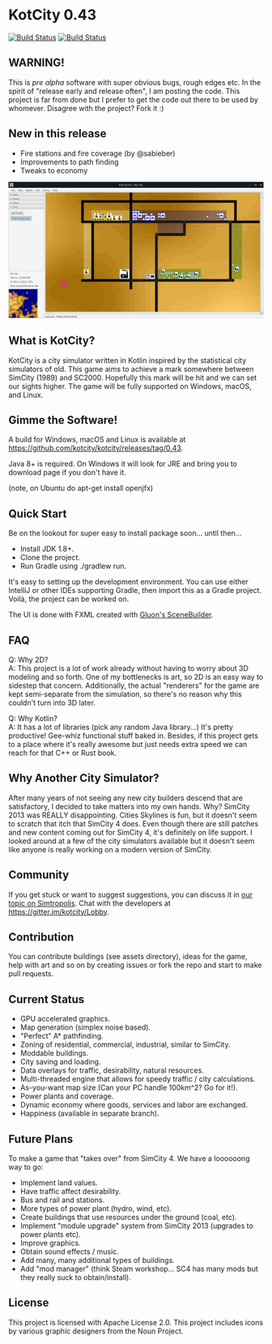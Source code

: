 # KotCity 0.43

[![Build Status](https://semaphoreci.com/api/v1/kotcity/kotcity/branches/master/badge.svg)](https://semaphoreci.com/kotcity/kotcity) [![Build Status](https://travis-ci.org/kotcity/kotcity.svg?branch=master)](https://travis-ci.org/kotcity/kotcity)

## WARNING!

This is _pre alpha_ software with super obvious bugs, rough edges etc. In the spirit of "release early and release often", I am posting the code. This project is far from done but I prefer to get the code out there to be used by whomever. Disagree with the project? Fork it :)

## New in this release

* Fire stations and fire coverage (by @sabieber)
* Improvements to path finding
* Tweaks to economy

![KotCity Screenshot](screenshot.jpg?raw=true "Screenshot of the game's UI and an example city")

## What is KotCity?

KotCity is a city simulator written in Kotlin inspired by the statistical city simulators of old. This game aims to achieve a mark somewhere between SimCity (1989) and SC2000. Hopefully this mark will be hit and we can set our sights higher. The game will be fully supported on Windows, macOS, and Linux.

## Gimme the Software!

A build for Windows, macOS and Linux is available at https://github.com/kotcity/kotcity/releases/tag/0.43.

Java 8+ is required. On Windows it will look for JRE and bring you to download page if you don't have it.

(note, on Ubuntu do apt-get install openjfx)

## Quick Start

Be on the lookout for super easy to install package soon... until then...
* Install JDK 1.8+.
* Clone the project.
* Run Gradle using ./gradlew run.

It's easy to setting up the development environment. You can use either IntelliJ or other IDEs supporting Gradle, then import this as a Gradle project. Voilà, the project can be worked on.

The UI is done with FXML created with [Gluon's SceneBuilder](http://gluonhq.com/products/scene-builder/ "Gluon's SceneBuilder").

## FAQ

Q: Why 2D?  
A: This project is a lot of work already without having to worry about 3D modeling and so forth. One of my bottlenecks is art, so 2D is an easy way to sidestep that concern. Additionally, the actual "renderers" for the game are kept semi-separate from the simulation, so there's no reason why this couldn't turn into 3D later.

Q: Why Kotlin?  
A: It has a lot of libraries (pick any random Java library...) It's pretty productive! Gee-whiz functional stuff baked in. Besides, if this project gets to a place where it's really awesome but just needs extra speed we can reach for that C++ or Rust book.

## Why Another City Simulator?

After many years of not seeing any new city builders descend that are satisfactory, I decided to take matters into my own hands. Why? SimCity 2013 was REALLY disappointing. Cities Skylines is fun, but it doesn't seem to scratch that itch that SimCity 4 does. Even though there are still patches and new content coming out for SimCity 4, it's definitely on life support. I looked around at a few of the city simulators available but it doesn't seem like anyone is really working on a modern version of SimCity.

## Community

If you get stuck or want to suggest suggestions, you can discuss it in [our topic on Simtropolis](https://community.simtropolis.com/forums/topic/74899-announcement-kotcity-an-open-source-city-simulator/ "Our topic on Simtropolis"). Chat with the developers at https://gitter.im/kotcity/Lobby.

## Contribution

You can contribute buildings (see assets directory), ideas for the game, help with art and so on by creating issues or fork the repo and start to make pull requests.

## Current Status

* GPU accelerated graphics.
* Map generation (simplex noise based).
* "Perfect" A* pathfinding.
* Zoning of residential, commercial, industrial, similar to SimCity.
* Moddable buildings.
* City saving and loading.
* Data overlays for traffic, desirability, natural resources.
* Multi-threaded engine that allows for speedy traffic / city calculations.
* As-you-want map size (Can your PC handle 100km^2? Go for it!).
* Power plants and coverage.
* Dynamic economy where goods, services and labor are exchanged.
* Happiness (available in separate branch).

## Future Plans

To make a game that "takes over" from SimCity 4. We have a loooooong way to go:
* Implement land values.
* Have traffic affect desirability.
* Bus and rail and stations.
* More types of power plant (hydro, wind, etc).
* Create buildings that use resources under the ground (coal, etc).
* Implement "module upgrade" system from SimCity 2013 (upgrades to power plants etc).
* Improve graphics.
* Obtain sound effects / music.
* Add many, many additional types of buildings.
* Add "mod manager" (think Steam workshop... SC4 has many mods but they really suck to obtain/install).

## License

This project is licensed with Apache License 2.0. This project includes icons by various graphic designers from the Noun Project.
